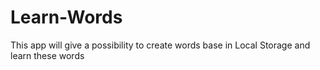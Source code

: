 # Learn-Words

This app will give a possibility to create words base in Local Storage and learn these words
